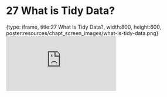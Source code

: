 # 27 What is Tidy Data?
 
{type: iframe, title:27 What is Tidy Data?, width:800, height:600, poster:resources/chapt_screen_images/what-is-tidy-data.png}
![](https://datatrail-jhu.github.io/DataTrail_ReOrg/no_toc/what-is-tidy-data.html)
 

 
